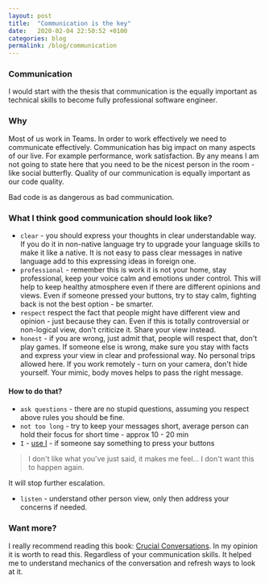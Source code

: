 ```yaml
---
layout: post
title:  "Communication is the key"
date:   2020-02-04 22:50:52 +0100
categories: blog
permalink: /blog/communication
---
```

### Communication
I would start with the thesis that communication is the equally important as technical skills to become
fully professional software engineer.

### Why
Most of us work in Teams. In order to work effectively we need to communicate effectively.
Communication has big impact on many aspects of our live. For example performance, work satisfaction.
By any means I am not going to state here that you need to be the nicest person in the room - like social butterfly.
Quality of our communication is equally important as our code quality. 

Bad code is as dangerous as bad communication.

### What I think good communication should look like?
* `clear` - you should express your thoughts in clear understandable way.
If you do it in non-native language try to upgrade your language skills to make it like a native. 
It is not easy to pass clear messages in native language add to this expressing ideas in foreign one.
* `professional` - remember this is work it is not your home, stay professional, 
keep your voice calm and emotions under control.
This will help to keep healthy atmosphere even if there are different opinions and views.
Even if someone pressed your buttons, try to stay calm, fighting back is not the best option - be smarter.
* `respect` respect the fact that people might have different view and opinion - just because they can.
Even if this is totally controversial or non-logical view, don't criticize it. Share your view instead.
* `honest` - if you are wrong, just admit that, people will respect that, don't play games.
If someone else is wrong, make sure you stay with facts and express your view in clear and professional way. 
No personal trips allowed here.
If you work remotely - turn on your camera, don't hide yourself. 
Your mimic, body moves helps to pass the right message.

#### How to do that?
* `ask questions` - there are no stupid questions, assuming you respect above rules you should be fine.
* `not too long` - try to keep your messages short, average person can hold their focus for short time - approx 10 - 20 min
* `I` - [use I](https://www.goodtherapy.org/blog/psychpedia/i-message) -
if someone say something to press your buttons
> I don't like what you've just said, it makes me feel... I don't want this to happen again.

It will stop further escalation.
* `listen` - understand other person view, only then address your concerns if needed.

### Want more? 
I really recommend reading this book: [Crucial Conversations](https://www.goodreads.com/book/show/15014.Crucial_Conversations).
In my opinion it is worth to read this. Regardless of your communication skills.
It helped me to understand mechanics of the conversation and refresh ways to look at it.